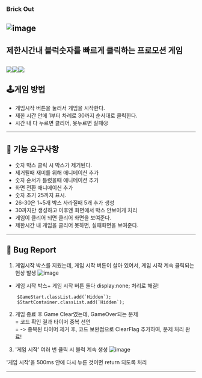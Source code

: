 
### Brick Out

![image](https://github.com/ckk914/BrickOut/assets/50573460/218f477a-06a8-4aca-8517-5fa04916b5f2)
---
 ## 제한시간내 블럭숫자를 빠르게 클릭하는 프로모션 게임<br>
 <img src="https://img.shields.io/badge/language-html-red.svg?style=flat-square"/><img src="https://img.shields.io/badge/language-css-blue.svg?style=flat-square"/><img src="https://img.shields.io/badge/language-js-yellow.svg?style=flat-square"/>
---

## 🕹게임 방법  <br>
- 게임시작 버튼을 눌러서 게임을 시작한다.  
- 제한 시간 안에 1부터 차례로 30까지 순서대로 클릭한다.
- 시간 내 다 누르면 클리어, 못누르면 실패😥
---
## 🎯 기능 요구사항  
- 숫자 박스 클릭 시 박스가 제거된다.  
- 제거될때 재미를 위해 애니메이션 추가<br>
- 숫자 순서가 틀렸을때 애니메이션 추가<br>
- 화면 전환 애니메이션 추가<br>
- 숫자 초기 25까지 표시.<br>
- 26-30은 1~5개 박스 사라질때 5개 추가 생성<br>
- 30까지만 생성하고 이후엔 화면에서 박스 안보이게 처리<br>
- 게임이 클리어 되면 클리어 화면을 보여준다.<br>
- 제한시간 내 게임을 클리어 못하면, 실패화면을 보여준다.<br>
---
## 🐞 Bug Report
1. 게임시작 박스를 지웠는데, 게임 시작 버튼이 살아 있어서, 게임 시작 계속 클릭되는 현상 발생
![image](https://github.com/ckk914/BrickOut/assets/50573460/1e6634fa-0e6c-4195-88f7-74bd31f48c72)
- 게임 시작 박스+ 게임 시작 버튼 둘다 display:none; 처리로 해결!
```
    $GameStart.classList.add(`Hidden`);
    $StartContainer.classList.add(`Hidden`);
```
2. 게임 종료 후 Game Clear였는데, GameOver되는 문제  
  = 코드 확인 결과 타이머 중복 선언  
  = -> 중복된 타이머 제거 후, 코드 보완점으로 ClearFlag 추가하여, 문제 처리 완료!

3. '게임 시작' 여러 번 클릭 시 블럭 계속 생성
![image](https://github.com/ckk914/BrickOut/assets/50573460/213a2c6f-ecbb-4f18-a859-46cb2329b6d7)



'게임 시작'을 500ms 안에 다시 누른 것이면 return 되도록 처리

   
---

